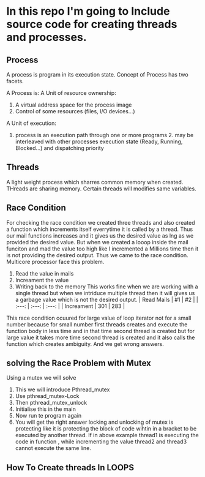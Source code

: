 # In this repo I'm going to Include source code for creating threads and processes.

## Process 
A process is program in its execution state.
Concept of Process has two facets.

A Process is:
A Unit of resource ownership:

1. A virtual address space for the process image
2. Control of some resources (files, I/O devices...)


A Unit of execution:

1. process is an execution path through one or
    more programs 
    2. may be interleaved with other processes
    execution state (Ready, Running, Blocked...) and dispatching
    priority
## Threads
A light weight process which sharres common memory when created. 
THreads are sharing memory.
Certain threads will modifies same variables.

## Race Condition
For checking the race condition we created three threads and also created a function which increments itself everrytime it is called by a thread. Thus our mail functions increases and it gives us the desired value as lng as we provided the desired value. But when we created a looop inside the mail funciton and mad the value too high like I incremented a Millions time then it is not providing the desired output. Thus we came to the race condition. Multicore processor face this problem.
1. Read the value in mails
2. Increament the value 
3. Writing back to the memory 
This works fine when we are working with a single thread but when we intriduce multiple thread then it will gives us a garbage value which is not the desired output.
| Read Mails | #1    | #2    |
| :---:   | :---: | :---: |
| Increament | 301   | 283   |

This race condition ocuured for large value of loop iterator not for a small number because for small number first threads creates and execute the function body in less time and in that time second thread is created but for large value it takes more time second thread is created and it also calls the function which creates ambiguity. And we get wrong answers.

## solving the Race Problem with Mutex
Using a mutex we will solve 
1. This we will introduce Pthread_mutex 
2. Use pthread_mutex-Lock 
3. Then pthread_mutex_unlock
4. Initialise this in the main
5. Now run te program again 
6. You will get the right answer 
locking and unlocking of mutex is protecting like it is protecting the block of code wihtin in a bracket to be executed by another thread. If in above example thread1 is executing the code in function , while incrementing the value thread2 and thread3 cannot execute the same line. 

## How To Create threads In LOOPS
